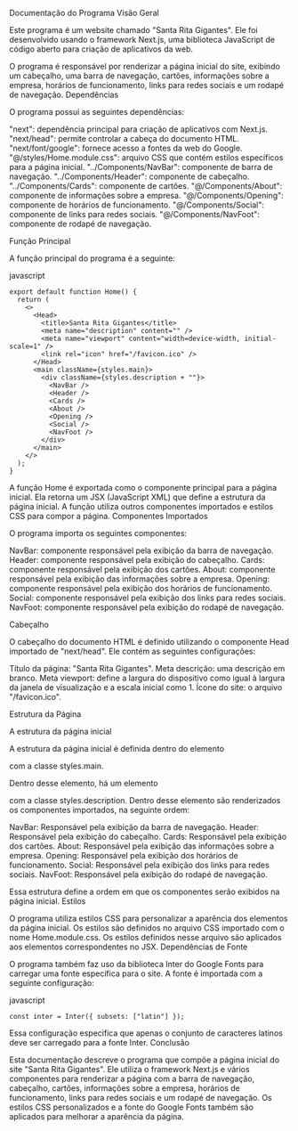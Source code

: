 Documentação do Programa
Visão Geral

Este programa é um website chamado "Santa Rita Gigantes". Ele foi desenvolvido usando o framework Next.js, uma biblioteca JavaScript de código aberto para criação de aplicativos da web.

O programa é responsável por renderizar a página inicial do site, exibindo um cabeçalho, uma barra de navegação, cartões, informações sobre a empresa, horários de funcionamento, links para redes sociais e um rodapé de navegação.
Dependências

O programa possui as seguintes dependências:

 "next": dependência principal para criação de aplicativos com Next.js.
 "next/head": permite controlar a cabeça do documento HTML.
 "next/font/google": fornece acesso a fontes da web do Google.
 "@/styles/Home.module.css": arquivo CSS que contém estilos específicos para a página inicial.
 "../Components/NavBar": componente de barra de navegação.
 "../Components/Header": componente de cabeçalho.
 "../Components/Cards": componente de cartões.
 "@/Components/About": componente de informações sobre a empresa.
 "@/Components/Opening": componente de horários de funcionamento.
 "@/Components/Social": componente de links para redes sociais.
 "@/Components/NavFoot": componente de rodapé de navegação.

Função Principal

A função principal do programa é a seguinte:

javascript

```
export default function Home() {
  return (
    <>
      <Head>
        <title>Santa Rita Gigantes</title>
        <meta name="description" content="" />
        <meta name="viewport" content="width=device-width, initial-scale=1" />
        <link rel="icon" href="/favicon.ico" />
      </Head>
      <main className={styles.main}>
        <div className={styles.description + ""}>
          <NavBar />
          <Header />
          <Cards />
          <About />
          <Opening />
          <Social />
          <NavFoot />
        </div>
      </main>
    </>
  );
}
```

A função Home é exportada como o componente principal para a página inicial. Ela retorna um JSX (JavaScript XML) que define a estrutura da página inicial. A função utiliza outros componentes importados e estilos CSS para compor a página.
Componentes Importados

O programa importa os seguintes componentes:

NavBar: componente responsável pela exibição da barra de navegação.
Header: componente responsável pela exibição do cabeçalho.
Cards: componente responsável pela exibição dos cartões.
About: componente responsável pela exibição das informações sobre a empresa.
Opening: componente responsável pela exibição dos horários de funcionamento.
Social: componente responsável pela exibição dos links para redes sociais.
NavFoot: componente responsável pela exibição do rodapé de navegação.

Cabeçalho

O cabeçalho do documento HTML é definido utilizando o componente Head importado de "next/head". Ele contém as seguintes configurações:

Título da página: "Santa Rita Gigantes".
Meta descrição: uma descrição em branco.
Meta viewport: define a largura do dispositivo como igual à largura da janela de visualização e a escala inicial como 1.
Ícone do site: o arquivo "/favicon.ico".

Estrutura da Página

A estrutura da página inicial

A estrutura da página inicial é definida dentro do elemento <main> com a classe styles.main.

Dentro desse elemento, há um elemento <div> com a classe styles.description. Dentro desse elemento são renderizados os componentes importados, na seguinte ordem:
   
   NavBar: Responsável pela exibição da barra de navegação.
   Header: Responsável pela exibição do cabeçalho.
   Cards: Responsável pela exibição dos cartões.
   About: Responsável pela exibição das informações sobre a empresa.
   Opening: Responsável pela exibição dos horários de funcionamento.
   Social: Responsável pela exibição dos links para redes sociais.
   NavFoot: Responsável pela exibição do rodapé de navegação.

Essa estrutura define a ordem em que os componentes serão exibidos na página inicial.
Estilos

O programa utiliza estilos CSS para personalizar a aparência dos elementos da página inicial. Os estilos são definidos no arquivo CSS importado com o nome Home.module.css. Os estilos definidos nesse arquivo são aplicados aos elementos correspondentes no JSX.
Dependências de Fonte

O programa também faz uso da biblioteca Inter do Google Fonts para carregar uma fonte específica para o site. A fonte é importada com a seguinte configuração:

javascript

```
const inter = Inter({ subsets: ["latin"] });
```

Essa configuração especifica que apenas o conjunto de caracteres latinos deve ser carregado para a fonte Inter.
Conclusão

Esta documentação descreve o programa que compõe a página inicial do site "Santa Rita Gigantes". Ele utiliza o framework Next.js e vários componentes para renderizar a página com a barra de navegação, cabeçalho, cartões, informações sobre a empresa, horários de funcionamento, links para redes sociais e um rodapé de navegação. Os estilos CSS personalizados e a fonte do Google Fonts também são aplicados para melhorar a aparência da página.